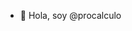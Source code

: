 - 👋 Hola, soy @procalculo

<!---
procalculo/procalculo is a ✨ special ✨ repository because its `README.md` (this file) appears on your GitHub profile.
You can click the Preview link to take a look at your changes.
--->
